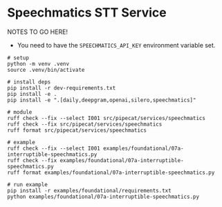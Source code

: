 # Speechmatics STT Service

NOTES TO GO HERE!

- You need to have the `SPEECHMATICS_API_KEY` environment variable set.

```shell
# setup
python -m venv .venv
source .venv/bin/activate

# install deps
pip install -r dev-requirements.txt
pip install -e .
pip install -e ".[daily,deepgram,openai,silero,speechmatics]"

# module
ruff check --fix --select I001 src/pipecat/services/speechmatics
ruff check --fix src/pipecat/services/speechmatics
ruff format src/pipecat/services/speechmatics

# example
ruff check --fix --select I001 examples/foundational/07a-interruptible-speechmatics.py
ruff check --fix examples/foundational/07a-interruptible-speechmatics.py
ruff format examples/foundational/07a-interruptible-speechmatics.py

# run example
pip install -r examples/foundational/requirements.txt
python examples/foundational/07a-interruptible-speechmatics.py
```
